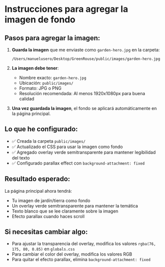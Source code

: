 # Instrucciones para agregar la imagen de fondo

## Pasos para agregar la imagen:

1. **Guarda la imagen** que me enviaste como `garden-hero.jpg` en la carpeta:

   ```
   /Users/manuelusero/Desktop/GreenRouse/public/images/garden-hero.jpg
   ```

2. **La imagen debe tener**:

   - Nombre exacto: `garden-hero.jpg`
   - Ubicación: `public/images/`
   - Formato: JPG o PNG
   - Resolución recomendada: Al menos 1920x1080px para buena calidad

3. **Una vez guardada la imagen**, el fondo se aplicará automáticamente en la página principal.

## Lo que he configurado:

- ✅ Creada la carpeta `public/images/`
- ✅ Actualizado el CSS para usar la imagen como fondo
- ✅ Agregado overlay verde semitransparente para mantener legibilidad del texto
- ✅ Configurado parallax effect con `background-attachment: fixed`

## Resultado esperado:

La página principal ahora tendrá:

- Tu imagen de jardín/tierra como fondo
- Un overlay verde semitransparente para mantener la temática
- Texto blanco que se lee claramente sobre la imagen
- Efecto parallax cuando haces scroll

## Si necesitas cambiar algo:

- Para ajustar la transparencia del overlay, modifica los valores `rgba(76, 175, 80, 0.85)` en `globals.css`
- Para cambiar el color del overlay, modifica los valores RGB
- Para quitar el efecto parallax, elimina `background-attachment: fixed`
